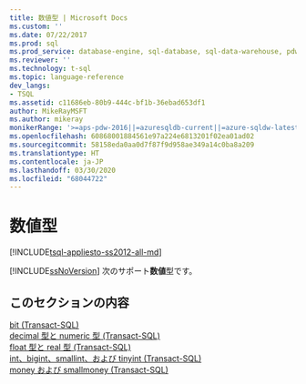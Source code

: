 ```yaml
---
title: 数値型 | Microsoft Docs
ms.custom: ''
ms.date: 07/22/2017
ms.prod: sql
ms.prod_service: database-engine, sql-database, sql-data-warehouse, pdw
ms.reviewer: ''
ms.technology: t-sql
ms.topic: language-reference
dev_langs:
- TSQL
ms.assetid: c11686eb-80b9-444c-bf1b-36ebad653df1
author: MikeRayMSFT
ms.author: mikeray
monikerRange: '>=aps-pdw-2016||=azuresqldb-current||=azure-sqldw-latest||>=sql-server-2016||=sqlallproducts-allversions||>=sql-server-linux-2017||=azuresqldb-mi-current'
ms.openlocfilehash: 60868001884561e97a224e6813201f02ea01ad02
ms.sourcegitcommit: 58158eda0aa0d7f87f9d958ae349a14c0ba8a209
ms.translationtype: HT
ms.contentlocale: ja-JP
ms.lasthandoff: 03/30/2020
ms.locfileid: "68044722"
---
```

# <a name="numeric-types"></a>数値型
[!INCLUDE[tsql-appliesto-ss2012-all-md](../../includes/tsql-appliesto-ss2012-all-md.md)]

[!INCLUDE[ssNoVersion](../../includes/ssnoversion-md.md)] 次のサポート**数値**型です。
  
## <a name="in-this-section"></a>このセクションの内容

[bit &#40;Transact-SQL&#41;](../../t-sql/data-types/bit-transact-sql.md)  
[decimal 型と numeric 型 &#40;Transact-SQL&#41;](../../t-sql/data-types/decimal-and-numeric-transact-sql.md)  
[float 型と real 型 &#40;Transact-SQL&#41;](../../t-sql/data-types/float-and-real-transact-sql.md)  
[int、bigint、smallint、および tinyint &#40;Transact-SQL&#41;](../../t-sql/data-types/int-bigint-smallint-and-tinyint-transact-sql.md)  
[money および smallmoney &#40;Transact-SQL&#41;](../../t-sql/data-types/money-and-smallmoney-transact-sql.md)
  
  
